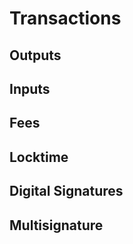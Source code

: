 # Transactions

## Outputs

## Inputs

## Fees

## Locktime

## Digital Signatures

## Multisignature